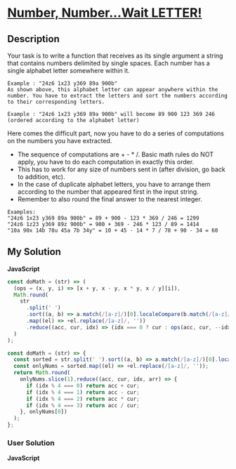 # [Number, Number...Wait LETTER!](https://www.codewars.com/kata/5782dd86202c0e43410001f6)

## Description

Your task is to write a function that receives as its single argument a string that contains numbers delimited by single spaces. Each number has a single alphabet letter somewhere within it.

```
Example : "24z6 1x23 y369 89a 900b"
As shown above, this alphabet letter can appear anywhere within the number. You have to extract the letters and sort the numbers according to their corresponding letters.
```

```
Example : "24z6 1x23 y369 89a 900b" will become 89 900 123 369 246 (ordered according to the alphabet letter)
```

Here comes the difficult part, now you have to do a series of computations on the numbers you have extracted.

- The sequence of computations are + - \* /. Basic math rules do NOT apply, you have to do each computation in exactly this order.
- This has to work for any size of numbers sent in (after division, go back to addition, etc).
- In the case of duplicate alphabet letters, you have to arrange them according to the number that appeared first in the input string.
- Remember to also round the final answer to the nearest integer.

```
Examples:
"24z6 1x23 y369 89a 900b" = 89 + 900 - 123 * 369 / 246 = 1299
"24z6 1z23 y369 89z 900b" = 900 + 369 - 246 * 123 / 89 = 1414
"10a 90x 14b 78u 45a 7b 34y" = 10 + 45 - 14 * 7 / 78 + 90 - 34 = 60
```

## My Solution

**JavaScript**

```js
const doMath = (str) => (
  (ops = (x, y, i) => [x + y, x - y, x * y, x / y][i]),
  Math.round(
    str
      .split(' ')
      .sort((a, b) => a.match(/[a-z]/)[0].localeCompare(b.match(/[a-z]/)[0]))
      .map((el) => +el.replace(/[a-z]/, ''))
      .reduce((acc, cur, idx) => (idx === 0 ? cur : ops(acc, cur, --idx % 4)), 0)
  )
);
```

```js
const doMath = (str) => {
  const sorted = str.split(' ').sort((a, b) => a.match(/[a-z]/)[0].localeCompare(b.match(/[a-z]/gi)[0]));
  const onlyNums = sorted.map((el) => +el.replace(/[a-z]/, ''));
  return Math.round(
    onlyNums.slice(1).reduce((acc, cur, idx, arr) => {
      if (idx % 4 === 0) return acc + cur;
      if (idx % 4 === 1) return acc - cur;
      if (idx % 4 === 2) return acc * cur;
      if (idx % 4 === 3) return acc / cur;
    }, onlyNums[0])
  );
};
```

### User Solution

**JavaScript**

```js

```
